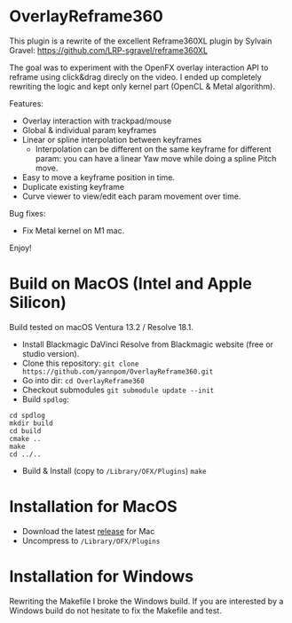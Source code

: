 # OverlayReframe360

This plugin is a rewrite of the excellent Reframe360XL plugin by Sylvain Gravel: https://github.com/LRP-sgravel/reframe360XL

The goal was to experiment with the OpenFX overlay interaction API to reframe using click&drag direcly on the video.
I ended up completely rewriting the logic and kept only kernel part (OpenCL & Metal algorithm).

Features:
- Overlay interaction with trackpad/mouse
- Global & individual param keyframes
- Linear or spline interpolation between keyframes
  - Interpolation can be different on the same keyframe for different param: you can have a linear Yaw move while doing a spline Pitch move.
- Easy to move a keyframe position in time.
- Duplicate existing keyframe
- Curve viewer to view/edit each param movement over time.

Bug fixes:
- Fix Metal kernel on M1 mac.

Enjoy!


# Build on MacOS (Intel and Apple Silicon)

Build tested on macOS Ventura 13.2 / Resolve 18.1.

- Install Blackmagic DaVinci Resolve from Blackmagic website (free or studio version).
- Clone this repository:
`git clone https://github.com/yannpom/OverlayReframe360.git`
- Go into dir:
`cd OverlayReframe360`
- Checkout submodules
`git submodule update --init`
- Build `spdlog`:
```
cd spdlog
mkdir build
cd build
cmake ..
make
cd ../..
```
- Build & Install (copy to `/Library/OFX/Plugins`)
`make`

# Installation for MacOS

- Download the latest [release](https://github.com/yannpom/OverlayReframe360/releases) for Mac
- Uncompress to `/Library/OFX/Plugins`

# Installation for Windows

Rewriting the Makefile I broke the Windows build. If you are interested by a Windows build do not hesitate to fix the Makefile and test.
